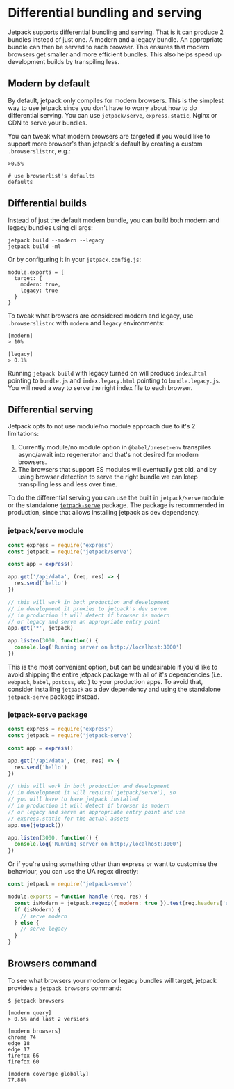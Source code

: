 # Differential bundling and serving

Jetpack supports differential bundling and serving. That is it can produce 2 bundles instead of just one. A modern and a legacy bundle. An appropriate bundle can then be served to each browser. This ensures that modern browsers get smaller and more efficient bundles. This also helps speed up development builds by transpiling less.

## Modern by default

By default, jetpack only compiles for modern browsers. This is the simplest way to use jetpack since you don't have to worry about how to do differential serving. You can use `jetpack/serve`, `express.static`, Nginx or CDN to serve your bundles.

You can tweak what modern browsers are targeted if you would like to support more browser's than jetpack's default by creating a custom `.browserslistrc`, e.g.:

```
>0.5%
```

```
# use browserlist's defaults
defaults
```

## Differential builds

Instead of just the default modern bundle, you can build both modern and legacy bundles using cli args:

```
jetpack build --modern --legacy
jetpack build -ml
```

Or by configuring it in your `jetpack.config.js`:

```
module.exports = {
  target: {
    modern: true,
    legacy: true
  }
}
```

To tweak what browsers are considered modern and legacy, use `.browserslistrc` with `modern` and `legacy` environments:

```
[modern]
> 10%

[legacy]
> 0.1%
```

Running `jetpack build` with legacy turned on will produce `index.html` pointing to `bundle.js` and `index.legacy.html` pointing to `bundle.legacy.js`. You will need a way to serve the right index file to each browser.

## Differential serving

Jetpack opts to not use module/no module approach due to it's 2 limitations:

1. Currently module/no module option in `@babel/preset-env` transpiles async/await into regenerator and that's not desired for modern browsers.
2. The browsers that support ES modules will eventually get old, and by using browser detection to serve the right bundle we can keep transpiling less and less over time.

To do the differential serving you can use the built in `jetpack/serve` module or the standalone [`jetpack-serve`](https://github.com/KidkArolis/jetpack-serve) package. The package is recommended in production, since that allows installing jetpack as dev dependency.

### jetpack/serve module

```js
const express = require('express')
const jetpack = require('jetpack/serve')

const app = express()

app.get('/api/data', (req, res) => {
  res.send('hello')
})

// this will work in both production and development
// in development it proxies to jetpack's dev serve
// in production it will detect if browser is modern
// or legacy and serve an appropriate entry point
app.get('*', jetpack)

app.listen(3000, function() {
  console.log('Running server on http://localhost:3000')
})
```

This is the most convenient option, but can be undesirable if you'd like to avoid shipping the entire jetpack package with all of it's dependencies (i.e. `webpack`, `babel`, `postcss`, etc.) to your production apps. To avoid that, consider installing `jetpack` as a dev dependency and using the standalone `jetpack-serve` package instead.

### jetpack-serve package

```js
const express = require('express')
const jetpack = require('jetpack-serve')

const app = express()

app.get('/api/data', (req, res) => {
  res.send('hello')
})

// this will work in both production and development
// in development it will require('jetpack/serve'), so
// you will have to have jetpack installed
// in production it will detect if browser is modern
// or legacy and serve an appropriate entry point and use
// express.static for the actual assets
app.use(jetpack())

app.listen(3000, function() {
  console.log('Running server on http://localhost:3000')
})
```

Or if you're using something other than express or want to customise the behaviour, you can use the UA regex directly:

```js
const jetpack = require('jetpack-serve')

module.exports = function handle (req, res) {
  const isModern = jetpack.regexp({ modern: true }).test(req.headers['user-agent'])
  if (isModern) {
    // serve modern
  } else {
    // serve legacy
  }
}
```

## Browsers command

To see what browsers your modern or legacy bundles will target, jetpack provides a `jetpack browsers` command:

```
$ jetpack browsers

[modern query]
> 0.5% and last 2 versions

[modern browsers]
chrome 74
edge 18
edge 17
firefox 66
firefox 60

[modern coverage globally]
77.88%
```
